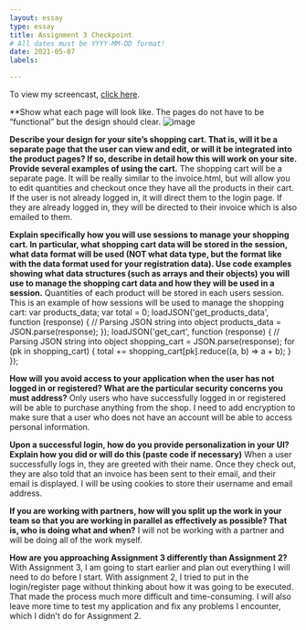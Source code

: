 ```yaml
---
layout: essay
type: essay
title: Assignment 3 Checkpoint
# All dates must be YYYY-MM-DD format!
date: 2021-05-07
labels:

---
```


To view my screencast, <a href="https://youtu.be/-LyKaFA28XY">click here</a>.

**Show what each page will look like. The pages do not have to be “functional” but the design should clear. 
![image](https://user-images.githubusercontent.com/70250940/117529583-016e3900-af74-11eb-8913-0f8850d927c8.png) 
  
**Describe your design for your site’s shopping cart. That is, will it be a separate page that the user can view and edit, or will it be integrated into the product pages? If so, describe in detail how this will work on your site. Provide several examples of using the cart.**
The shopping cart will be a separate page. It will be really similar to the invoice.html, but will allow you to edit quantities and checkout once they have all the products in their cart. If the user is not already logged in, it will direct them to the login page. If they are already logged in, they will be directed to their invoice which is also emailed to them. 

**Explain specifically how you will use sessions to manage your shopping cart. In particular, what shopping cart data will be stored in the session, what data format will be used (NOT what data type, but the format like with the data format used for your registration data). Use code examples showing what data structures (such as arrays and their objects) you will use to manage the shopping cart data and how they will be used in a session.**
Quantities of each product will be stored in each users session. This is an example of how sessions will be used to manage the shopping cart:
        var products_data;
        var total = 0;
        loadJSON('get_products_data', function (response) {
            // Parsing JSON string into object
            products_data = JSON.parse(response);
        });
        loadJSON('get_cart', function (response) {
            // Parsing JSON string into object
            shopping_cart = JSON.parse(response);
            for (pk in shopping_cart) {
                total += shopping_cart[pk].reduce((a, b) => a + b);
            }
        });

**How will you avoid access to your application when the user has not logged in or registered? What are the particular security concerns you must address?**
Only users who have successfully logged in or registered will be able to purchase anything from the shop. I need to add encryption to make sure that a user who does not have an account will be able to access personal information. 

**Upon a successful login, how do you provide personalization in your UI? Explain how you did or will do this (paste code if necessary)**
When a user successfully logs in, they are greeted with their name. Once they check out, they are also told that an invoice has been sent to their email, and their email is displayed. I will be using cookies to store their username and email address.

**If you are working with partners, how will you split up the work in your team so that you are working in parallel as effectively as possible? That is, who is doing what and when?**
I will not be working with a partner and will be doing all of the work myself.

**How are you approaching Assignment 3 differently than Assignment 2?**
With Assignment 3, I am going to start earlier and plan out everything I will need to do before I start. With assignment 2, I tried to put in the login/register page without thinking about how it was going to be executed. That made the process much more difficult and time-consuming. I will also leave more time to test my application and fix any problems I encounter, which I didn't do for Assignment 2. 

